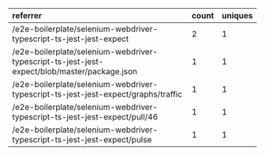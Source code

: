 | referrer                                                                                    | count | uniques |
| :------------------------------------------------------------------------------------------ | :---- | :------ |
| /e2e-boilerplate/selenium-webdriver-typescript-ts-jest-jest-expect                          | 2     | 1       |
| /e2e-boilerplate/selenium-webdriver-typescript-ts-jest-jest-expect/blob/master/package.json | 1     | 1       |
| /e2e-boilerplate/selenium-webdriver-typescript-ts-jest-jest-expect/graphs/traffic           | 1     | 1       |
| /e2e-boilerplate/selenium-webdriver-typescript-ts-jest-jest-expect/pull/46                  | 1     | 1       |
| /e2e-boilerplate/selenium-webdriver-typescript-ts-jest-jest-expect/pulse                    | 1     | 1       |